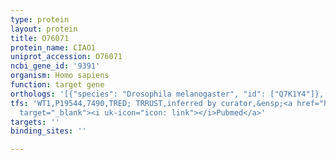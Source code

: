 ```yaml
---
type: protein
layout: protein
title: O76071
protein_name: CIAO1
uniprot_accession: O76071
ncbi_gene_id: '9391'
organism: Homo sapiens
function: target gene
orthologs: '[{"species": "Drosophila melanogaster", "id": ["Q7K1Y4"]}, {"species": "Caenorhabditis elegans", "id": ["Q9XW12"]}, {"species": "Mus musculus", "id": ["Q99KN2"]}, {"species": "Rattus norvegicus", "id": ["Q5M7T1"]}, {"species": "Saccharomyces cerevisiae", "id": ["<a href=\"/protein/q05583\">Q05583</a>"]}]'
tfs: 'WT1,P19544,7490,TRED; TRRUST,inferred by curator,&ensp;<a href="https://www.ncbi.nlm.nih.gov/pubmed/?term=9556563%5Buid%5D+OR+17202159%5Buid%5D+OR+29087512%5Buid%5D"
  target="_blank"><i uk-icon="icon: link"></i>Pubmed</a>'
targets: ''
binding_sites: ''

---
```

